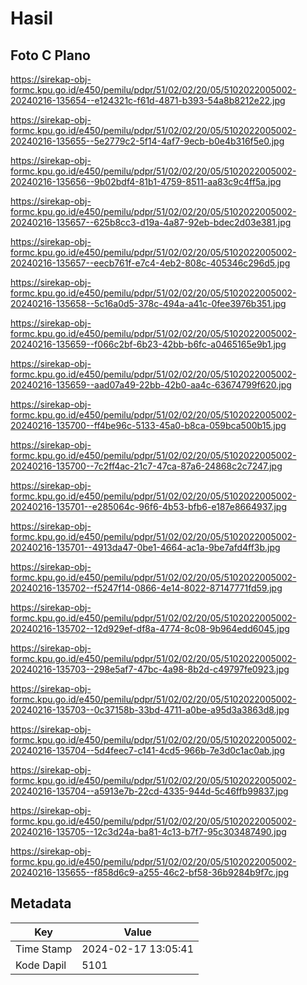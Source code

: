 # Hasil

## Foto C Plano

https://sirekap-obj-formc.kpu.go.id/e450/pemilu/pdpr/51/02/02/20/05/5102022005002-20240216-135654--e124321c-f61d-4871-b393-54a8b8212e22.jpg

https://sirekap-obj-formc.kpu.go.id/e450/pemilu/pdpr/51/02/02/20/05/5102022005002-20240216-135655--5e2779c2-5f14-4af7-9ecb-b0e4b316f5e0.jpg

https://sirekap-obj-formc.kpu.go.id/e450/pemilu/pdpr/51/02/02/20/05/5102022005002-20240216-135656--9b02bdf4-81b1-4759-8511-aa83c9c4ff5a.jpg

https://sirekap-obj-formc.kpu.go.id/e450/pemilu/pdpr/51/02/02/20/05/5102022005002-20240216-135657--625b8cc3-d19a-4a87-92eb-bdec2d03e381.jpg

https://sirekap-obj-formc.kpu.go.id/e450/pemilu/pdpr/51/02/02/20/05/5102022005002-20240216-135657--eecb761f-e7c4-4eb2-808c-405346c296d5.jpg

https://sirekap-obj-formc.kpu.go.id/e450/pemilu/pdpr/51/02/02/20/05/5102022005002-20240216-135658--5c16a0d5-378c-494a-a41c-0fee3976b351.jpg

https://sirekap-obj-formc.kpu.go.id/e450/pemilu/pdpr/51/02/02/20/05/5102022005002-20240216-135659--f066c2bf-6b23-42bb-b6fc-a0465165e9b1.jpg

https://sirekap-obj-formc.kpu.go.id/e450/pemilu/pdpr/51/02/02/20/05/5102022005002-20240216-135659--aad07a49-22bb-42b0-aa4c-63674799f620.jpg

https://sirekap-obj-formc.kpu.go.id/e450/pemilu/pdpr/51/02/02/20/05/5102022005002-20240216-135700--ff4be96c-5133-45a0-b8ca-059bca500b15.jpg

https://sirekap-obj-formc.kpu.go.id/e450/pemilu/pdpr/51/02/02/20/05/5102022005002-20240216-135700--7c2ff4ac-21c7-47ca-87a6-24868c2c7247.jpg

https://sirekap-obj-formc.kpu.go.id/e450/pemilu/pdpr/51/02/02/20/05/5102022005002-20240216-135701--e285064c-96f6-4b53-bfb6-e187e8664937.jpg

https://sirekap-obj-formc.kpu.go.id/e450/pemilu/pdpr/51/02/02/20/05/5102022005002-20240216-135701--4913da47-0be1-4664-ac1a-9be7afd4ff3b.jpg

https://sirekap-obj-formc.kpu.go.id/e450/pemilu/pdpr/51/02/02/20/05/5102022005002-20240216-135702--f5247f14-0866-4e14-8022-87147771fd59.jpg

https://sirekap-obj-formc.kpu.go.id/e450/pemilu/pdpr/51/02/02/20/05/5102022005002-20240216-135702--12d929ef-df8a-4774-8c08-9b964edd6045.jpg

https://sirekap-obj-formc.kpu.go.id/e450/pemilu/pdpr/51/02/02/20/05/5102022005002-20240216-135703--298e5af7-47bc-4a98-8b2d-c49797fe0923.jpg

https://sirekap-obj-formc.kpu.go.id/e450/pemilu/pdpr/51/02/02/20/05/5102022005002-20240216-135703--0c37158b-33bd-4711-a0be-a95d3a3863d8.jpg

https://sirekap-obj-formc.kpu.go.id/e450/pemilu/pdpr/51/02/02/20/05/5102022005002-20240216-135704--5d4feec7-c141-4cd5-966b-7e3d0c1ac0ab.jpg

https://sirekap-obj-formc.kpu.go.id/e450/pemilu/pdpr/51/02/02/20/05/5102022005002-20240216-135704--a5913e7b-22cd-4335-944d-5c46ffb99837.jpg

https://sirekap-obj-formc.kpu.go.id/e450/pemilu/pdpr/51/02/02/20/05/5102022005002-20240216-135705--12c3d24a-ba81-4c13-b7f7-95c303487490.jpg

https://sirekap-obj-formc.kpu.go.id/e450/pemilu/pdpr/51/02/02/20/05/5102022005002-20240216-135655--f858d6c9-a255-46c2-bf58-36b9284b9f7c.jpg


## Metadata

| Key        | Value               |
| ---------- | ------------------- |
| Time Stamp | 2024-02-17 13:05:41 |
| Kode Dapil | 5101                |




